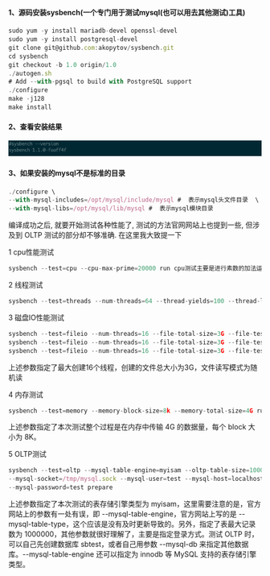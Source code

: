 #### 1、源码安装sysbench(一个专门用于测试mysql(也可以用去其他测试)工具)
```js
sudo yum -y install mariadb-devel openssl-devel
sudo yum -y install postgresql-devel
git clone git@github.com:akopytov/sysbench.git
cd sysbench
git checkout -b 1.0 origin/1.0
./autogen.sh
# Add --with-pgsql to build with PostgreSQL support
./configure
make -j128
make install
```

#### 2、查看安装结果
![ceph架构](https://github.com/dingdangzhang/blog/blob/master/file_image/sysbench_result.png)

#### 3、如果安装的mysql不是标准的目录
```js
./configure \
--with-mysql-includes=/opt/mysql/include/mysql #  表示mysql头文件目录  \
--with-mysql-libs=/opt/mysql/lib/mysql #  表示mysql模块目录
```

编译成功之后, 就要开始测试各种性能了, 测试的方法官网网站上也提到一些, 但涉及到 OLTP 测试的部分却不够准确. 在这里我大致提一下

1	cpu性能测试
```js
sysbench --test=cpu --cpu-max-prime=20000 run cpu测试主要是进行素数的加法运算，在上面的例子中，指定了最大的素数为 20000，自己可以根据机器cpu的性能来适当调整数值。
```
2	线程测试
```js
sysbench --test=threads --num-threads=64 --thread-yields=100 --thread-locks=2 run
```
3	磁盘IO性能测试
```js
sysbench --test=fileio --num-threads=16 --file-total-size=3G --file-test-mode=rndrw prepare
sysbench --test=fileio --num-threads=16 --file-total-size=3G --file-test-mode=rndrw run
sysbench --test=fileio --num-threads=16 --file-total-size=3G --file-test-mode=rndrw cleanup
```
上述参数指定了最大创建16个线程，创建的文件总大小为3G，文件读写模式为随机读

4	内存测试
```js
sysbench --test=memory --memory-block-size=8k --memory-total-size=4G run
```
上述参数指定了本次测试整个过程是在内存中传输 4G 的数据量，每个 block 大小为 8K。

5	OLTP测试
```js
sysbench --test=oltp --mysql-table-engine=myisam --oltp-table-size=1000000 \
--mysql-socket=/tmp/mysql.sock --mysql-user=test --mysql-host=localhost \
--mysql-password=test prepare
```
上述参数指定了本次测试的表存储引擎类型为 myisam，这里需要注意的是，官方网站上的参数有一处有误，即 --mysql-table-engine，官方网站上写的是 --mysql-table-type，这个应该是没有及时更新导致的。另外，指定了表最大记录数为 1000000，其他参数就很好理解了，主要是指定登录方式。测试 OLTP 时，可以自己先创建数据库 sbtest，或者自己用参数 --mysql-db 来指定其他数据库。--mysql-table-engine 还可以指定为 innodb 等 MySQL 支持的表存储引擎类型。
